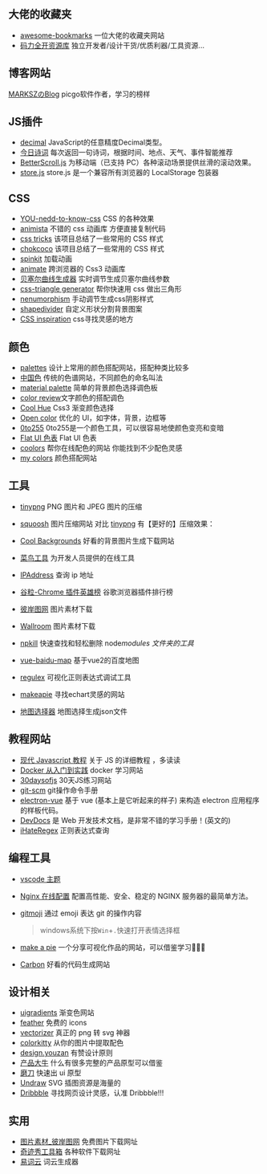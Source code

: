 ## 大佬的收藏夹

- [awesome-bookmarks](https://panjiachen.github.io/awesome-bookmarks/) 一位大佬的收藏夹网站
- [码力全开资源库](https://maliquankai.com/designnav/) 独立开发者/设计干货/优质利器/工具资源...

## 博客网站

[MARKSZのBlog](https://molunerfinn.com/about/)  picgo软件作者，学习的榜样

## JS插件

- [decimal](https://mikemcl.github.io/decimal.js/#toFixed) JavaScript的任意精度Decimal类型。
- [今日诗词](https://www.jinrishici.com/)  每次返回一句诗词，根据时间、地点、天气、事件智能推荐
- [BetterScroll.js](https://better-scroll.github.io/docs/zh-CN/)   为移动端（已支持 PC）各种滚动场景提供丝滑的滚动效果。
- [store.js](https://www.npmjs.com/package/storejs)  store.js 是一个兼容所有浏览器的 LocalStorage 包装器

## CSS

- [YOU-nedd-to-know-css](https://lhammer.cn/You-need-to-know-css/#/zh-cn/) CSS 的各种效果
- [animista](https://animista.net/) 不错的 css 动画库 方便直接复制代码
- [css tricks](https://qishaoxuan.github.io/css_tricks/) 该项目总结了一些常用的 CSS 样式
- [chokcoco](https://chokcoco.github.io/CSS-Inspiration/#/./init) 该项目总结了一些常用的 CSS 样式
- [spinkit](https://tobiasahlin.com/spinkit/) 加载动画
- [animate](https://animate.style/) 跨浏览器的 Css3 动画库
- [贝塞尔曲线生成器](https://cubic-bezier.com/#.17,.67,.83,.67)  实时调节生成贝塞尔曲线参数
- [css-triangle generator](http://apps.eky.hk/css-triangle-generator/)  帮你快速用 css 做出三角形
- [nenumorphism](https://neumorphism.io/#823a3a)  手动调节生成css阴影样式
- [shapedivider](https://www.shapedivider.app/) 自定义形状分割背景图案
- [CSS inspiration](https://csscoco.com/inspiration/#/)  css寻找灵感的地方

## 颜色

- [palettes](https://flatuicolors.com/) 设计上常用的颜色搭配网站，搭配种类比较多
- [中国色](http://zhongguose.com/) 传统的色谱网站，不同颜色的命名叫法
- [material palette](https://www.materialpalette.com/) 简单的背景颜色选择调色板
- [color review](https://color.review/)文字颜色的搭配调色 
- [Cool Hue](https://webkul.github.io/coolhue/) Css3 渐变颜色选择
- [Open color](https://yeun.github.io/open-color/#red) 优化的 UI，如字体，背景，边框等
- [0to255](https://www.0to255.com/)  0to255是一个颜色工具，可以很容易地使颜色变亮和变暗
- [Flat UI 色表](https://flatuicolors.com/) Flat UI 色表
- [coolors](https://coolors.co/) 帮你在线配色的网站 你能找到不少配色灵感
- [my colors](https://mycolor.space/) 颜色搭配网站

## 工具

- [tinypng](https://tinypng.com/) PNG 图片和 JPEG 图片的压缩

- [squoosh](https://squoosh.app/) 图片压缩网站 对比 [tinypng](https://link.juejin.cn/?target=https%3A%2F%2Ftinypng.com%2F) 有【更好的】压缩效果：

- [Cool Backgrounds](https://coolbackgrounds.io/) 好看的背景图片生成下载网站

- [菜鸟工具](https://c.runoob.com/) 为开发人员提供的在线工具

- [IPAddress](https://www.ipaddress.com/) 查询 ip 地址

- [谷粒-Chrome 插件英雄榜](https://zhaoolee.gitbooks.io/chrome/content/) 谷歌浏览器插件排行榜

- [彼岸图网](https://pic.netbian.com/) 图片素材下载

- [Wallroom](https://wallroom.io/) 图片素材下载

- [npkill](https://npkill.js.org/) 快速查找和轻松删除 node*modules 文件夹的工具*

- [vue-baidu-map](https://dafrok.github.io/vue-baidu-map/#/)  基于vue2的百度地图

- [regulex](https://jex.im/regulex/#!flags=&re=%5E(a%7Cb)*%3F%24)  可视化正则表达式调试工具

- [makeapie](https://www.makeapie.com/explore.html)  寻找echart灵感的网站

- [地图选择器](http://datav.aliyun.com/tools/atlas/index.html) 地图选择生成json文件

  

## 教程网站

- [现代 Javascript 教程](https://zh.javascript.info/) 关于 JS 的详细教程 ，多读读
- [Docker 从入门到实践](https://vuepress.mirror.docker-practice.com/) docker 学习网站
- [30daysofjs](http://30daysofjs.michaeleinsohn.com/)  30天JS练习网站
- [git-scm](https://git-scm.com/book/zh/v2) git操作命令手册
- [electron-vue](https://simulatedgreg.gitbooks.io/electron-vue/content/cn/)  基于 vue (基本上是它听起来的样子) 来构造 electron 应用程序的样板代码。
- [DevDocs](https://devdocs.io/)  是 Web 开发技术文档，是非常不错的学习手册！(英文的)
- [iHateRegex](https://ihateregex.io/)  正则表达式查询



## 编程工具

- [vscode 主题](https://marketplace.visualstudio.com/search?target=VSCode&category=Themes&sortBy=Installs)

- [Nginx 在线配置](https://www.digitalocean.com/community/tools/nginx?global.app.lang=zhCN) 配置高性能、安全、稳定的 NGINX 服务器的最简单方法。

- [gitmoji](https://github.com/carloscuesta/gitmoji) 通过 emoji 表达 git 的操作内容

  >windows系统下按`Win`+`.`快速打开表情选择框

- [make a pie](https://www.makeapie.com/explore.html) 一个分享可视化作品的网站，可以借鉴学习🎉🎉🎉

- [Carbon](https://link.juejin.cn/?target=https%3A%2F%2Fcarbon.now.sh%2F) 好看的代码生成网站

## 设计相关

- [uigradients](https://uigradients.com/#SummerDog) 渐变色网站
- [feather](https://ikonate.com/) 免费的 icons
- [vectorizer](https://www.vectorizer.io/) 真正的 png 转 svg 神器
- [colorkitty](https://colorkitty.com/) 从你的图片中提取配色
- [design.youzan](http://design.youzan.com/) 有赞设计原则
- [产品大牛](http://www.pmdaniu.com/) 什么有很多完整的产品原型可以借鉴
- [磨刀](https://modao.cc/pricing) 快速出 ui 原型
- [Undraw](https://link.juejin.cn/?target=https%3A%2F%2Fundraw.co%2F)  SVG 插图资源是海量的
- [Dribbble](https://link.juejin.cn/?target=https%3A%2F%2Fdribbble.com%2F)  寻找网页设计灵感，认准 Dribbble!!!

## 实用

- [图片素材_彼岸图网](https://pic.netbian.com/)  免费图片下载网址
- [奇迹秀工具箱](http://www.qijishow.com/down/index.html#) 各种软件下载网址
- [易词云](https://www.yciyun.com/) 词云生成器

